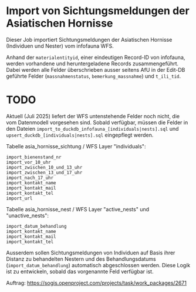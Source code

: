 # Import von Sichtungsmeldungen der Asiatischen Hornisse

Dieser Job importiert Sichtungsmeldungen der Asiatischen Hornisse (Individuen und Nester) vom infofauna WFS.

Anhand der `materialentityid`, einer eindeutigen Record-ID von infofauna, werden vorhandene und heruntergeladene Records zusammengeführt. Dabei werden alle Felder überschrieben ausser seitens AfU in der Edit-DB geführte Felder (`massnahmenstatus`, `bemerkung_massnahme`) und `t_ili_tid`.

# TODO 

Aktuell (Juli 2025) liefert der WFS untenstehende Felder noch nicht, die vom Datenmodell vorgesehen sind. Sobald verfügbar, müssen die Felder in den Dateien `import_to_duckdb_infofauna_[individuals|nests].sql` und `upsert_duckdb_[individuals|nests].sql` eingepflegt werden.

Tabelle asia_hornisse_sichtung / WFS Layer "individuals":

    import_bienenstand_nr
    import_vor_10_uhr
    import_zwischen_10_und_13_uhr
    import_zwischen_13_und_17_uhr
    import_nach_17_uhr
    import_kontakt_name
    import_kontakt_mail
    import_kontakt_tel
    import_url

Tabelle asia_hornisse_nest / WFS Layer "active_nests" und "unactive_nests":

    import_datum_behandlung
    import_kontakt_name
    import_kontakt_mail
    import_kontakt_tel

Ausserdem sollen Sichtungsmeldungen von Individuen auf Basis ihrer Distanz zu behandelten Nestern und des Behandlungsdatums (`import_datum_behandlung`) automatisch abgeschlossen werden. Diese Logik ist zu entwickeln, sobald das vorgenannte Feld verfügbar ist.

Auftrag: https://sogis.openproject.com/projects/task/work_packages/2671